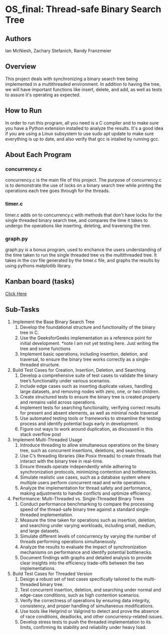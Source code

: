 # OS_final: Thread-safe Binary Search Tree

## Authors
Ian McNiesh, Zachary Stefanich, Randy Franzmeier

## Overview
This project deals with synchronizing a binary search tree being implemented in a multithreaded environment. In addition to having the tree, we will have important functions like insert, delete, and add, as well as tests to assure it's operating as expected.

## How to Run
In order to run this program, all you need is a C compiler and to make sure you have a Python extension installed to analyze the results. It's a good idea if you are using a Linux subsystem to use sudo apt update to make sure everything is up to date, and also verify that gcc is intalled by running gcc.

## About Each Program

### concurrency.c
concurrency.c is the main file of this project. The purpose of concurrency.c is to demonstrate the use of locks on a binary search tree while printing the operations each tree goes through for the threads.
### timer.c 
timer.c adds on to concurrency.c with methods that don't have locks for the single threaded binary search tree, and compares the time it takes to undergo the operations like inserting, deleting, and traversing the tree.
### graph.py
graph.py is a bonus program, used to enchance the users understanding of the time taken to run the single threaded tree vs the multithreaded tree. It takes in the csv file generated by the timer.c file, and graphs the results by using pythons matplotlib library.
## Kanban board (tasks)
[Click Here](https://github.com/users/randyfranzmeier/projects/1/views/1) 

## Sub-Tasks
1. Implement the Base Binary Search Tree
    1. Develop the foundational structure and functionality of the binary tree in C.
    2. Use the GeeksforGeeks implementation as a reference point for initial development. *note I am not yet testing here. Just writing the tree and some functions
    3. Implement basic operations, including insertion, deletion, and traversal, to ensure the binary tree works correctly as a single-threaded structure.
2. Build Test Cases for Creation, Insertion, Deletion, and Searching
    1. Develop a comprehensive suite of test cases to validate the binary tree’s functionality under various scenarios.
    2. Include edge cases such as inserting duplicate values, handling large datasets, and removing nodes with zero, one, or two children.
    3. Create structured tests to ensure the binary tree is created properly and remains valid across operations.
    4. Implement tests for searching functionality, verifying correct results for present and absent elements, as well as minimal node traversal
    5. Use automated testing tools or frameworks to streamline the testing process and identify potential bugs early in development.
    6. Figure out ways to work around duplication, as discussed in this stack overflow post
3. Implement Multi-Threaded Usage
    1. Introduce threading to allow simultaneous operations on the binary tree, such as concurrent insertions, deletions, and searches.
    2. Use C’s threading libraries (like Posix threads) to create threads that interact with the binary tree in real-time.
    3. Ensure threads operate independently while adhering to synchronization protocols, minimizing contention and bottlenecks.
    4. Simulate realistic use cases, such as a database system where multiple users perform concurrent read and write operations.
    5. Analyze the implementation for thread safety and performance, making adjustments to handle conflicts and optimize efficiency.
4. Performance: Multi-Threaded vs. Single-Threaded Binary Trees
    1. Conduct performance benchmarking to compare the processing speed of the thread-safe binary tree against a standard single-threaded implementation.
    2. Measure the time taken for operations such as insertion, deletion, and searching under varying workloads, including small, medium, and large datasets.
    3. Simulate different levels of concurrency by varying the number of threads performing operations simultaneously.
    4. Analyze the results to evaluate the impact of synchronization mechanisms on performance and identify potential bottlenecks.
    5. Document findings with graphs and detailed analysis to provide clear insights into the efficiency trade-offs between the two implementations. 
5. Build Test Cases for Threaded Version
    1. Design a robust set of test cases specifically tailored to the multi-threaded binary tree.
    2. Test concurrent insertion, deletion, and searching under normal and edge-case conditions, such as high contention scenarios.
    3. Verify the correctness of operations by ensuring data integrity, consistency, and proper handling of simultaneous modifications.
    4. Use tools like Helgrind or Valgrind to detect and prove the absence of race conditions, deadlocks, and other concurrency-related issues.
    5. Develop stress tests to push the threaded implementation to its limits, confirming its stability and reliability under heavy load.
